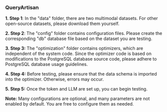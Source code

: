 ### QueryArtisan

**1. Step 1**: In the "data" folder, there are two multimodal datasets. For other open-source datasets, please download them yourself.


**2. Step 2**: The "config" folder contains configuration files. Please create the corresponding "db" database file based on the dataset you are testing.


**3. Step 3:** The "optimization" folder contains optimizers, which are independent of the system code. Since the optimizer code is based on modifications to the PostgreSQL database source code, please adhere to PostgreSQL database usage guidelines.


**4. Step 4:** Before testing, please ensure that the data schema is imported into the optimizer. Otherwise, errors may occur.

   
**5. Step 5:** Once the token and LLM are set up, you can begin testing.

**Note:** Many configurations are optional, and many parameters are not enabled by default. You are free to configure them as needed.

